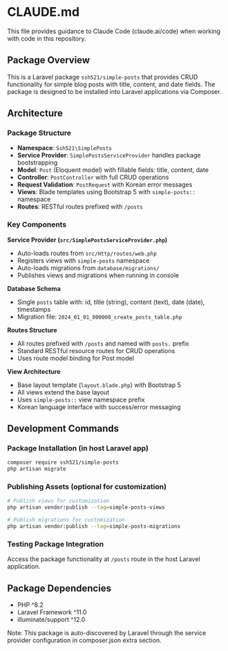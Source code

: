 # CLAUDE.md

This file provides guidance to Claude Code (claude.ai/code) when working with code in this repository.

## Package Overview

This is a Laravel package `ssh521/simple-posts` that provides CRUD functionality for simple blog posts with title, content, and date fields. The package is designed to be installed into Laravel applications via Composer.

## Architecture

### Package Structure
- **Namespace**: `Ssh521\SimplePosts`
- **Service Provider**: `SimplePostsServiceProvider` handles package bootstrapping
- **Model**: `Post` (Eloquent model) with fillable fields: title, content, date
- **Controller**: `PostController` with full CRUD operations
- **Request Validation**: `PostRequest` with Korean error messages
- **Views**: Blade templates using Bootstrap 5 with `simple-posts::` namespace
- **Routes**: RESTful routes prefixed with `/posts`

### Key Components

**Service Provider (`src/SimplePostsServiceProvider.php`)**
- Auto-loads routes from `src/Http/routes/web.php`
- Registers views with `simple-posts` namespace
- Auto-loads migrations from `database/migrations/`
- Publishes views and migrations when running in console

**Database Schema**
- Single `posts` table with: id, title (string), content (text), date (date), timestamps
- Migration file: `2024_01_01_000000_create_posts_table.php`

**Routes Structure**
- All routes prefixed with `/posts` and named with `posts.` prefix
- Standard RESTful resource routes for CRUD operations
- Uses route model binding for Post model

**View Architecture**
- Base layout template (`layout.blade.php`) with Bootstrap 5
- All views extend the base layout
- Uses `simple-posts::` view namespace prefix
- Korean language interface with success/error messaging

## Development Commands

### Package Installation (in host Laravel app)
```bash
composer require ssh521/simple-posts
php artisan migrate
```

### Publishing Assets (optional for customization)
```bash
# Publish views for customization
php artisan vendor:publish --tag=simple-posts-views

# Publish migrations for customization
php artisan vendor:publish --tag=simple-posts-migrations
```

### Testing Package Integration
Access the package functionality at `/posts` route in the host Laravel application.

## Package Dependencies

- PHP ^8.2
- Laravel Framework ^11.0
- illuminate/support ^12.0

Note: This package is auto-discovered by Laravel through the service provider configuration in composer.json extra section.